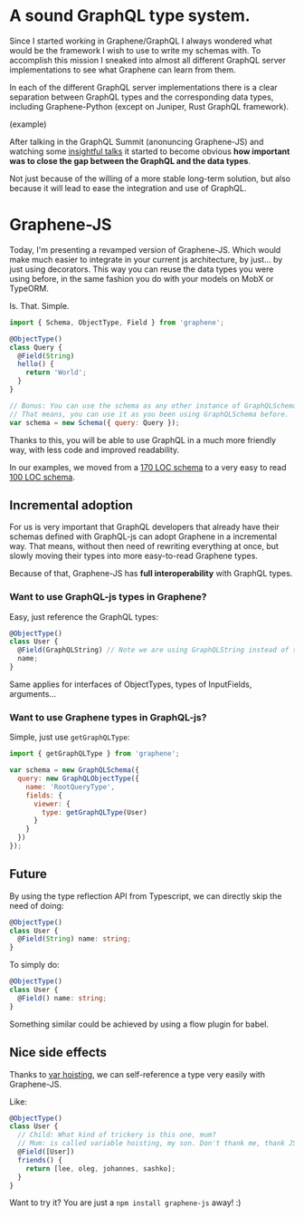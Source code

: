 # A sound GraphQL type system.

Since I started working in Graphene/GraphQL I always wondered what would be the
framework I wish to use to write my schemas with. To accomplish this mission I
sneaked into almost all different GraphQL server implementations to see what
Graphene can learn from them.

In each of the different GraphQL server implementations there is a clear
separation between GraphQL types and the corresponding data types, including
Graphene-Python (except on Juniper, Rust GraphQL framework).

(example)

After talking in the GraphQL Summit (anonuncing Graphene-JS) and watching some
[insightful talks](https://www.youtube.com/watch?v=9czIsWUoQJY) it started to
become obvious **how important was to close the gap between the GraphQL
and the data types**.

Not just because of the willing of a more stable long-term solution, but also
because it will lead to ease the integration and use of GraphQL.

# Graphene-JS

Today, I'm presenting a revamped version of Graphene-JS. Which would make much
easier to integrate in your current js architecture, by just... by just using
decorators. This way you can reuse the data types you were using before, in the
same fashion you do with your models on MobX or TypeORM.

Is. That. Simple.

```js
import { Schema, ObjectType, Field } from 'graphene';

@ObjectType()
class Query {
  @Field(String)
  hello() {
    return 'World';
  }
}

// Bonus: You can use the schema as any other instance of GraphQLSchema.
// That means, you can use it as you been using GraphQLSchema before.
var schema = new Schema({ query: Query });
```

Thanks to this, you will be able to use GraphQL in a much more friendly
way, with less code and improved readability.

In our examples, we moved from a [170 LOC schema](https://github.com/graphql-js/graphene/blob/master/examples/starwars-raw/schema.js) to a very easy to read [100 LOC schema](https://github.com/graphql-js/graphene/blob/master/examples/starwars-ts/schema.ts).

## Incremental adoption

For us is very important that GraphQL developers that already have their schemas
defined with GraphQL-js can adopt Graphene in a incremental way. That means,
without then need of rewriting everything at once, but slowly moving their types
into more easy-to-read Graphene types.

Because of that, Graphene-JS has **full interoperability** with GraphQL types.

### Want to use GraphQL-js types in Graphene?

Easy, just reference the GraphQL types:

```js
@ObjectType()
class User {
  @Field(GraphQLString) // Note we are using GraphQLString instead of string
  name;
}
```

Same applies for interfaces of ObjectTypes, types of InputFields, arguments...

### Want to use Graphene types in GraphQL-js?

Simple, just use `getGraphQLType`:

```js
import { getGraphQLType } from 'graphene';

var schema = new GraphQLSchema({
  query: new GraphQLObjectType({
    name: 'RootQueryType',
    fields: {
      viewer: {
        type: getGraphQLType(User)
      }
    }
  })
});
```

## Future

By using the type reflection API from Typescript, we can directly skip the need
of doing:

```typescript
@ObjectType()
class User {
  @Field(String) name: string;
}
```

To simply do:

```typescript
@ObjectType()
class User {
  @Field() name: string;
}
```

Something similar could be achieved by using a flow plugin for babel.

## Nice side effects

Thanks to [var hoisting](https://developer.mozilla.org/en-US/docs/Web/JavaScript/Reference/Statements/var#var_hoisting), we can self-reference a type very easily with Graphene-JS.

Like:

```js
@ObjectType()
class User {
  // Child: What kind of trickery is this one, mum?
  // Mum: is called variable hoisting, my son. Don't thank me, thank JS.
  @Field([User])
  friends() {
    return [lee, oleg, johannes, sashko];
  }
}
```

Want to try it? You are just a `npm install graphene-js` away! :)
